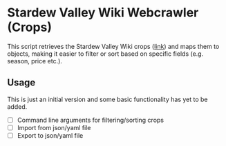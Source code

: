 # Stardew Valley Wiki Webcrawler (Crops)
This script retrieves the Stardew Valley Wiki crops ([link](https://stardewvalleywiki.com/Crops)) and maps them to objects,
making it easier to filter or sort based on specific fields (e.g. season, price etc.).

## Usage
This is just an initial version and some basic functionality has yet to be added.
- [ ] Command line arguments for filtering/sorting crops
- [ ] Import from json/yaml file
- [ ] Export to json/yaml file
